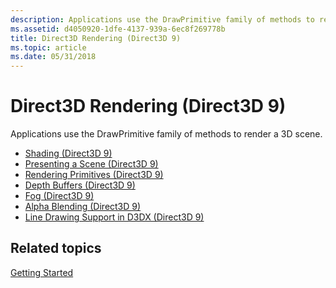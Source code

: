 ```yaml
---
description: Applications use the DrawPrimitive family of methods to render a 3D scene.
ms.assetid: d4050920-1dfe-4137-939a-6ec8f269778b
title: Direct3D Rendering (Direct3D 9)
ms.topic: article
ms.date: 05/31/2018
---
```


# Direct3D Rendering (Direct3D 9)

Applications use the DrawPrimitive family of methods to render a 3D scene.

-   [Shading (Direct3D 9)](shading.md)
-   [Presenting a Scene (Direct3D 9)](presenting-a-scene.md)
-   [Rendering Primitives (Direct3D 9)](rendering-primitives.md)
-   [Depth Buffers (Direct3D 9)](depth-buffers.md)
-   [Fog (Direct3D 9)](fog.md)
-   [Alpha Blending (Direct3D 9)](alpha-blending.md)
-   [Line Drawing Support in D3DX (Direct3D 9)](line-drawing-support-in-d3dx.md)

## Related topics

<dl> <dt>

[Getting Started](getting-started.md)
</dt> </dl>

 

 



